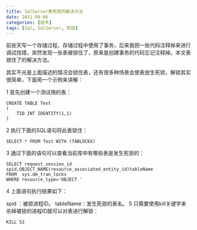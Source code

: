 ```yaml
---
title: SqlServer表死锁的解决方法
date: 2011-08-06
categories: [技术]
tags: [Sql, SqlServer, 死锁]
---
```


前些天写一个存储过程，存储过程中使用了事务，后来我把一些代码注释掉来进行调试找错，突然发现一张表被锁住了，原来是创建事务的代码忘记注释掉。本文表锁住了的解决方法。

其实不光是上面描述的情况会锁住表，还有很多种场景会使表放生死锁，解锁其实很简单，下面用一个示例来讲解：

1 首先创建一个测试用的表：

```
CREATE TABLE Test
(
    TID INT IDENTITY(1,1)
)
```

2 执行下面的SQL语句将此表锁住：

```
SELECT * FROM Test WITH (TABLOCKX)
```

3 通过下面的语句可以查看当前库中有哪些表是发生死锁的：

```
SELECT request_session_id spid,OBJECT_NAME(resource_associated_entity_id)tableName
FROM  sys.dm_tran_locks
WHERE resource_type='OBJECT ' 
```

4 上面语句执行结果如下：



spid ：被锁进程ID。
tableName：发生死锁的表名。
5 只需要使用kill关键字来杀掉被锁的进程ID就可以对表进行解锁：

```
KILL 52
```

